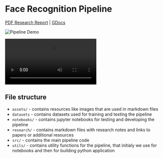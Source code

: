 
# Face Recognition Pipeline
[PDF Research Report](https://github.com/Jakub-Ner/FaceRecognitionPipeline/blob/master/Face%20Recognition%20Pipeline.pdf) |
[GDocs](https://docs.google.com/document/d/14on8KvRoEUYM7ZxJZAl3welFy0YEp0YTtSzomVr_4aU/edit)

![Pipeline Demo](https://youtu.be/Ae4rrXVnkx0)


<video controls>
  <source src="https://youtu.be/Ae4rrXVnkx0" type="video/mp4">
  Your browser does not support the video tag.
</video>



## File structure
- `assets/` - contains resources like images that are used in markdown files
- `datasets` - contains datasets used for training and testing the pipeline
- `notebooks/` - contains jupyter notebooks for testing and developing the pipeline
- `research/` - contains markdown files with research notes and links to papers or additional resources
- `src/` - contains the main pipeline code
- `utils/` - contains utility functions for the pipeline, that initialy we use for notebooks and then for building python application

